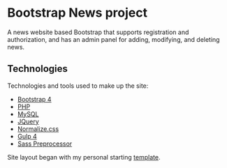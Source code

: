 # Bootstrap News project
A news website based Bootstrap that supports registration and authorization, and has an admin panel for adding, modifying, and deleting news.

## Technologies

Technologies and tools used to make up the site:

* <a href="https://bootstrap-4.ru" target="_blank">Bootstrap 4</a>
* <a href="https://www.php.net" target="_blank">PHP</a>
* <a href="https://www.mysql.com" target="_blank">MySQL</a>
* <a href="https://jquery.com" target="_blank">JQuery</a>
* <a href="https://necolas.github.io/normalize.css/" target="_blank">Normalize.css</a>
* <a href="https://gulpjs.com" target="_blank">Gulp 4</a>
* <a href="https://sass-scss.ru" target="_blank">Sass Preprocessor</a>

Site layout began with my personal starting <a href="https://igor-muram.github.io/webtemplate/index.html" target="_blank">template</a>.
